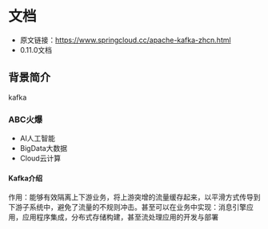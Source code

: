 # 文档
- 原文链接：https://www.springcloud.cc/apache-kafka-zhcn.html
- 0.11.0文档
## 背景简介
kafka
### ABC火爆
- AI人工智能
- BigData大数据
- Cloud云计算

#### Kafka介绍
作用：能够有效隔离上下游业务，将上游突增的流量缓存起来，以平滑方式传导到下游子系统中，避免了流量的不规则冲击。甚至可以在业务中实现：消息引擎应用，应用程序集成，分布式存储构建，甚至流处理应用的开发与部署